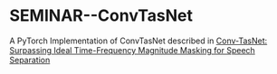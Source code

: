 # SEMINAR--ConvTasNet
A PyTorch Implementation of ConvTasNet described in [Conv-TasNet: Surpassing Ideal Time-Frequency Magnitude Masking for Speech Separation](#https://arxiv.org/abs/1809.07454)
